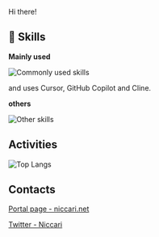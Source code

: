 Hi there!

## 🌱 Skills
**Mainly used**

![Commonly used skills](https://skillicons.dev/icons?i=gcp,firebase,ts,mui,vite,react,py,fastapi,pytorch,swift,vim,githubactions,idea,opencv)

and uses Cursor, GitHub Copilot and Cline.

**others**

![Other skills](https://skillicons.dev/icons?i=raspberrypi,docker,kotlin,webpack,cpp,aws,azure,next,vercel,ubuntu,emotion,vscode,go)

## Activities
![Top Langs](https://github-readme-stats-six-beta-84.vercel.app/api/top-langs/?username=niccari&theme=tokyonight)

## Contacts
[Portal page - niccari.net](https://niccari.net)

[Twitter - Niccari](https://twitter.com/niccari1)
